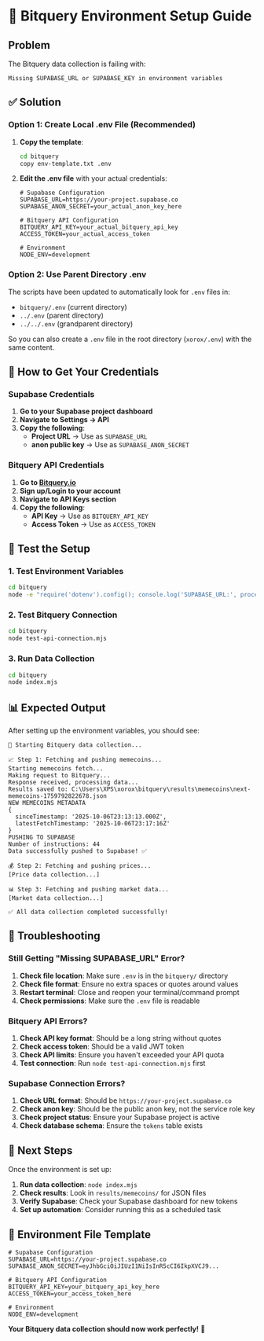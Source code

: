# 🔧 Bitquery Environment Setup Guide

## Problem

The Bitquery data collection is failing with:
```
Missing SUPABASE_URL or SUPABASE_KEY in environment variables
```

## ✅ Solution

### **Option 1: Create Local .env File (Recommended)**

1. **Copy the template**:
   ```bash
   cd bitquery
   copy env-template.txt .env
   ```

2. **Edit the .env file** with your actual credentials:
   ```env
   # Supabase Configuration
   SUPABASE_URL=https://your-project.supabase.co
   SUPABASE_ANON_SECRET=your_actual_anon_key_here
   
   # Bitquery API Configuration
   BITQUERY_API_KEY=your_actual_bitquery_api_key
   ACCESS_TOKEN=your_actual_access_token
   
   # Environment
   NODE_ENV=development
   ```

### **Option 2: Use Parent Directory .env**

The scripts have been updated to automatically look for `.env` files in:
- `bitquery/.env` (current directory)
- `../.env` (parent directory)
- `../../.env` (grandparent directory)

So you can also create a `.env` file in the root directory (`xorox/.env`) with the same content.

## 🚀 How to Get Your Credentials

### **Supabase Credentials**

1. **Go to your Supabase project dashboard**
2. **Navigate to Settings → API**
3. **Copy the following**:
   - **Project URL** → Use as `SUPABASE_URL`
   - **anon public key** → Use as `SUPABASE_ANON_SECRET`

### **Bitquery API Credentials**

1. **Go to [Bitquery.io](https://bitquery.io)**
2. **Sign up/Login to your account**
3. **Navigate to API Keys section**
4. **Copy the following**:
   - **API Key** → Use as `BITQUERY_API_KEY`
   - **Access Token** → Use as `ACCESS_TOKEN`

## 🧪 Test the Setup

### **1. Test Environment Variables**
```bash
cd bitquery
node -e "require('dotenv').config(); console.log('SUPABASE_URL:', process.env.SUPABASE_URL ? '✅ Set' : '❌ Missing'); console.log('SUPABASE_ANON_SECRET:', process.env.SUPABASE_ANON_SECRET ? '✅ Set' : '❌ Missing');"
```

### **2. Test Bitquery Connection**
```bash
cd bitquery
node test-api-connection.mjs
```

### **3. Run Data Collection**
```bash
cd bitquery
node index.mjs
```

## 📊 Expected Output

After setting up the environment variables, you should see:

```
🚀 Starting Bitquery data collection...

📈 Step 1: Fetching and pushing memecoins...
Starting memecoins fetch...
Making request to Bitquery...
Response received, processing data...
Results saved to: C:\Users\XPS\xorox\bitquery\results\memecoins\next-memecoins-1759792822678.json
NEW MEMECOINS METADATA
{
  sinceTimestamp: '2025-10-06T23:13:13.000Z',
  latestFetchTimestamp: '2025-10-06T23:17:16Z'
}
PUSHING TO SUPABASE
Number of instructions: 44
Data successfully pushed to Supabase! ✅

💰 Step 2: Fetching and pushing prices...
[Price data collection...]

📊 Step 3: Fetching and pushing market data...
[Market data collection...]

✅ All data collection completed successfully!
```

## 🔧 Troubleshooting

### **Still Getting "Missing SUPABASE_URL" Error?**

1. **Check file location**: Make sure `.env` is in the `bitquery/` directory
2. **Check file format**: Ensure no extra spaces or quotes around values
3. **Restart terminal**: Close and reopen your terminal/command prompt
4. **Check permissions**: Make sure the `.env` file is readable

### **Bitquery API Errors?**

1. **Check API key format**: Should be a long string without quotes
2. **Check access token**: Should be a valid JWT token
3. **Check API limits**: Ensure you haven't exceeded your API quota
4. **Test connection**: Run `node test-api-connection.mjs` first

### **Supabase Connection Errors?**

1. **Check URL format**: Should be `https://your-project.supabase.co`
2. **Check anon key**: Should be the public anon key, not the service role key
3. **Check project status**: Ensure your Supabase project is active
4. **Check database schema**: Ensure the `tokens` table exists

## 🎯 Next Steps

Once the environment is set up:

1. **Run data collection**: `node index.mjs`
2. **Check results**: Look in `results/memecoins/` for JSON files
3. **Verify Supabase**: Check your Supabase dashboard for new tokens
4. **Set up automation**: Consider running this as a scheduled task

## 📝 Environment File Template

```env
# Supabase Configuration
SUPABASE_URL=https://your-project.supabase.co
SUPABASE_ANON_SECRET=eyJhbGciOiJIUzI1NiIsInR5cCI6IkpXVCJ9...

# Bitquery API Configuration
BITQUERY_API_KEY=your_bitquery_api_key_here
ACCESS_TOKEN=your_access_token_here

# Environment
NODE_ENV=development
```

**Your Bitquery data collection should now work perfectly!** 🚀
